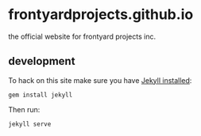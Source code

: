 # frontyardprojects.github.io
the official website for frontyard projects inc.

## development

To hack on this site make sure you have [Jekyll installed](https://jekyllrb.com/docs/installation/):

    gem install jekyll

Then run:

    jekyll serve